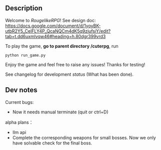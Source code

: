 ## Description

Welcome to _RougelikeRPG_! See design doc: https://docs.google.com/document/d/1yoyBK-utbR2Y5_CelFLY4P_QcaNQCm4dK5q9ziufsiY/edit?tab=t.dd6uxmlvqw46#heading=h.80dgr399vrd3

To play the game, **go to parent directory /cuterpg**, run

```
python run_game.py
```

Enjoy the game and feel free to raise any issues! Thanks for testing!

See changelog for development _status_ (What has been done).

## Dev notes

Current bugs:

- Now it needs manual terminate (quit or ctrl+D)

alpha plans：

- llm api
- Complete the corresponding weapons for small bosses. Now we only have solvable check for the final boss.
